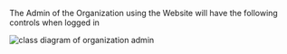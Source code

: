 The Admin of the Organization using the Website will have the following controls when logged in


![class diagram of organization admin](https://cloud.githubusercontent.com/assets/20682492/20747299/4878e7d4-b6f2-11e6-8418-d03388715e67.jpg)

